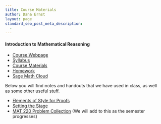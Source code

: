 ```yaml
---
title: Course Materials
author: Dana Ernst
layout: page
standard_seo_post_meta_description:
  - 
---
```

<div id="right">
  <h4>
    Introduction to Mathematical Reasoning
  </h4>
  
  <ul>
    <li>
      <a href="http://teaching.danaernst.com/mat220s15/">Course Webpage</a>
    </li>
    <li>
      <a href="http://teaching.danaernst.com/mat220s15/syllabus/">Syllabus</a>
    </li>
    <li>
      <a href="http://teaching.danaernst.com/mat220s15/materials/">Course Materials</a>
    </li>
    <li>
      <a href="http://teaching.danaernst.com/mat220s15/homework/">Homework</a>
    </li>
    <li>
      <a href="https://cloud.sagemath.com">Sage Math Cloud</a>
    </li>
  </ul>
</div>

Below you will find notes and handouts that we have used in class, as well as some other useful stuff.

  * [Elements of Style for Proofs][1]
  * [Setting the Stage][2]
  * [MAT 220 Problem Collection][3] (We will add to this as the semester progresses)

 [1]: http://teaching.danaernst.com/files/ElementsOfStyle.pdf
 [2]: http://teaching.danaernst.com/files/SettingTheStage.pdf
 [3]: http://teaching.danaernst.com/files/spring2015/mat220/220ProblemCollection.pdf